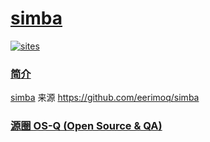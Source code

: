 ﻿# [simba](https://github.com/OS-Q/simba)

[![sites](http://182.61.61.133/link/resources/OSQ.png)](http://www.OS-Q.com)

### [简介](https://github.com/OS-Q/simba/wiki)

[simba](https://github.com/OS-Q/simba) 来源 https://github.com/eerimoq/simba

### [源圈 OS-Q (Open Source & QA) ](http://www.OS-Q.com)
